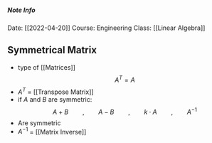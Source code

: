 ##### Note Info
Date: [[2022-04-20]]
Course: Engineering
Class: [[Linear Algebra]]
## Symmetrical Matrix
- type of [[Matrices]]
$$ A^T = A $$
- $A^T$ = [[Transpose Matrix]]
- if $A$ and $B$ are symmetric:
$$ A+B\qquad,\qquad A-B\qquad,\qquad k\cdot A\qquad, \qquad A^{-1} $$
- Are symmetric
- $A^{-1}$ = [[Matrix Inverse]]

